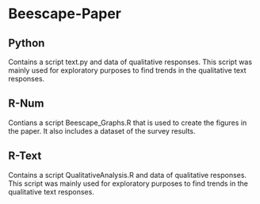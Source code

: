 # Beescape-Paper

## Python
Contains a script text.py and data of qualitative responses. This script was mainly used for exploratory purposes to find trends in the qualitative text responses. 

## R-Num
Contians a script Beescape_Graphs.R that is used to create the figures in the paper. It also includes a dataset of the survey results.

## R-Text
Contains a script QualitativeAnalysis.R and data of qualitative responses. This script was mainly used for exploratory purposes to find trends in the qualitative text responses. 
